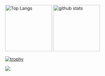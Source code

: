  <p align="left"> 
  <img alt="Top Langs" height="150px" src="https://github-readme-stats.vercel.app/api/top-langs/?username=tomo1227&layout=compact&count_private=true&show_icons=true&theme=tokyonight" />
  <img alt="github stats" height="150px" src="https://github-readme-stats.vercel.app/api?username=tomo1227&count_private=true&show_icons=true&show_icons=true&theme=tokyonight" />
</p>

[![trophy](https://github-profile-trophy.vercel.app/?username=tomo1227&theme=tokyonight&column=7)](https://github.com/tomo1227/github-profile-trophy)


[![](https://github-readme-streak-stats.herokuapp.com/?user=tomo1227&theme=tokyonight)](https://github-readme-streak-stats.herokuapp.com/?user=tomo1227&theme=tokyonight)
